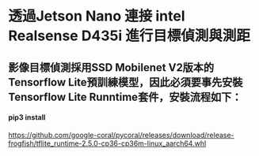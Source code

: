 # 透過Jetson Nano 連接 intel Realsense D435i 進行目標偵測與測距
## 影像目標偵測採用SSD Mobilenet V2版本的Tensorflow Lite預訓練模型，因此必須要事先安裝Tensorflow Lite Runntime套件，安裝流程如下：
#### pip3 install 
https://github.com/google-coral/pycoral/releases/download/release-frogfish/tflite_runtime-2.5.0-cp36-cp36m-linux_aarch64.whl
